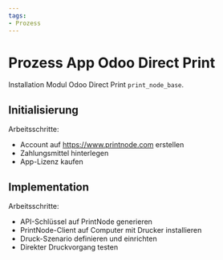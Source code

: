 ```yaml
---
tags:
- Prozess
---
```

# Prozess App Odoo Direct Print
Installation Modul Odoo Direct Print `print_node_base`.

## Initialisierung

Arbeitsschritte:
* Account auf <https://www.printnode.com> erstellen
* Zahlungsmittel hinterlegen
* App-Lizenz kaufen

## Implementation

Arbeitsschritte:
- API-Schlüssel auf PrintNode generieren
- PrintNode-Client auf Computer mit Drucker installieren
- Druck-Szenario definieren und einrichten
- Direkter Druckvorgang testen